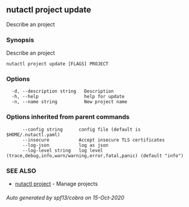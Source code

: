 ## nutactl project update

Describe an project

### Synopsis

Describe an project

```
nutactl project update [FLAGS] PROJECT
```

### Options

```
  -d, --description string   Description
  -h, --help                 help for update
  -n, --name string          New project name
```

### Options inherited from parent commands

```
      --config string      config file (default is $HOME/.nutactl.yaml)
      --insecure           Accept insecure TLS certificates
      --log-json           log as json
      --log-level string   log level (trace,debug,info,warn/warning,error,fatal,panic) (default "info")
```

### SEE ALSO

* [nutactl project](nutactl_project.md)	 - Manage projects

###### Auto generated by spf13/cobra on 15-Oct-2020
